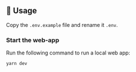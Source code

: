 

## 📜 Usage

Copy the `.env.example` file and rename it `.env`.

### Start the web-app

Run the following command to run a local web app:

```bash
yarn dev
```
